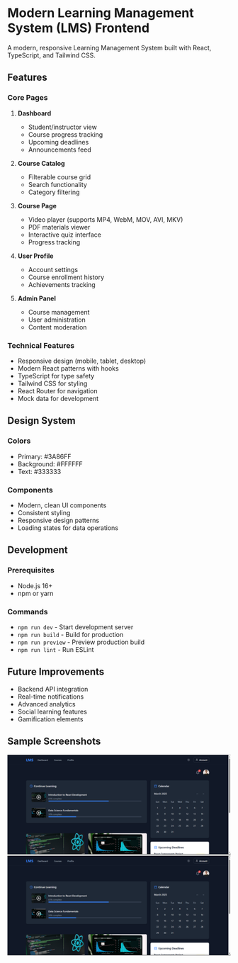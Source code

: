 # Modern Learning Management System (LMS) Frontend

A modern, responsive Learning Management System built with React, TypeScript, and Tailwind CSS.

## Features

### Core Pages
1. **Dashboard**
   - Student/instructor view
   - Course progress tracking
   - Upcoming deadlines
   - Announcements feed

2. **Course Catalog**
   - Filterable course grid
   - Search functionality
   - Category filtering

3. **Course Page**
   - Video player (supports MP4, WebM, MOV, AVI, MKV)
   - PDF materials viewer
   - Interactive quiz interface
   - Progress tracking

4. **User Profile**
   - Account settings
   - Course enrollment history
   - Achievements tracking

5. **Admin Panel**
   - Course management
   - User administration
   - Content moderation

### Technical Features
- Responsive design (mobile, tablet, desktop)
- Modern React patterns with hooks
- TypeScript for type safety
- Tailwind CSS for styling
- React Router for navigation
- Mock data for development


## Design System

### Colors
- Primary: #3A86FF
- Background: #FFFFFF
- Text: #333333

### Components
- Modern, clean UI components
- Consistent styling
- Responsive design patterns
- Loading states for data operations

## Development

### Prerequisites
- Node.js 16+
- npm or yarn

### Commands
- `npm run dev` - Start development server
- `npm run build` - Build for production
- `npm run preview` - Preview production build
- `npm run lint` - Run ESLint

## Future Improvements
- Backend API integration
- Real-time notifications
- Advanced analytics
- Social learning features
- Gamification elements


## Sample Screenshots
![Dashboard](public/img.png)
![Course Catalog](public/img.png)